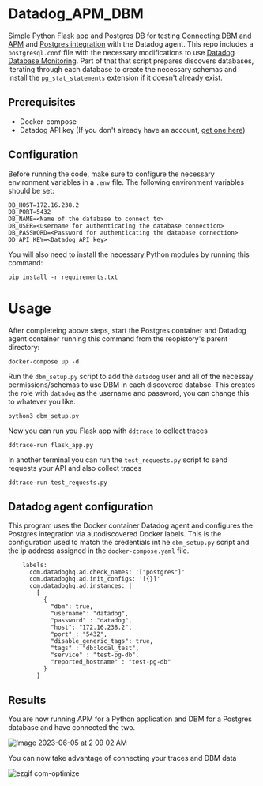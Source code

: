 # Datadog_APM_DBM
Simple Python Flask app and Postgres DB for testing [Connecting DBM and APM](https://docs.datadoghq.com/database_monitoring/guide/connect_dbm_and_apm/?tab=python) and [Postgres integration](https://docs.datadoghq.com/integrations/postgres/?tab=docker) with the Datadog agent. This repo includes a `postgresql.conf` file with the necessary modifications to use [Datadog Database Monitoring](https://docs.datadoghq.com/database_monitoring/setup_postgres/selfhosted/?tab=postgres10). Part of that that script prepares discovers databases, iterating through each database to create the necessary schemas and install the `pg_stat_statements` extension if it doesn't already exist. 

## Prerequisites
* Docker-compose
* Datadog API key (If you don't already have an account, [get one here](https://www.datadoghq.com/free-datadog-trial/))


## Configuration


Before running the code, make sure to configure the necessary environment variables in a `.env` file. The following environment variables should be set:

```
DB_HOST=172.16.238.2
DB_PORT=5432
DB_NAME=<Name of the database to connect to>
DB_USER=<Username for authenticating the database connection>
DB_PASSWORD=<Password for authenticating the database connection>
DD_API_KEY=<Datadog API key>
```

You will also need to install the necessary Python modules by running this command:

```
pip install -r requirements.txt
```

# Usage

After completeing above steps, start the Postgres container and Datadog agent container running this command from the reopistory's parent directory:

```
docker-compose up -d 
```

Run the `dbm_setup.py` script to add the `datadog` user and all of the necessay permissions/schemas to use DBM in each discovered databse. This creates the role with `datadog` as the username and password, you can change this to whatever you like. 

```
python3 dbm_setup.py
```

Now you can run you Flask app with `ddtrace` to collect traces

```
ddtrace-run flask_app.py
```

In another terminal you can run the `test_requests.py` script to send requests your API and also collect traces

```
ddtrace-run test_requests.py
```

## Datadog agent configuration

This program uses the Docker container Datadog agent and configures the Postgres integration via autodiscovered Docker labels. This is the configuration used to match the credentials int he `dbm_setup.py` script and the ip address assigned in the `docker-compose.yaml` file.

```
    labels:
      com.datadoghq.ad.check_names: '["postgres"]'
      com.datadoghq.ad.init_configs: '[{}]'
      com.datadoghq.ad.instances: |
        [
          {
            "dbm": true,
            "username": "datadog",
            "password" : "datadog",
            "host": "172.16.238.2",
            "port" : "5432",
            "disable_generic_tags": true,
            "tags" : "db:local_test",
            "service" : "test-pg-db",
            "reported_hostname" : "test-pg-db"
          }
        ]
```

## Results

You are now running APM for a Python application and DBM for a Postgres database and have connected the two.

![Image 2023-06-05 at 2 09 02 AM](https://github.com/UTXOnly/Datadog_APM_DBM/assets/49233513/cf2f4830-8f32-4fc7-8034-d2baf1950061)

You can now take advantage of connecting your traces and DBM data


![ezgif com-optimize](https://github.com/UTXOnly/Datadog_APM_DBM/assets/49233513/5afffa6e-5e46-4ad5-a26f-9b26449032f5)






